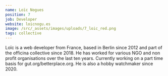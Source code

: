 ```yaml
---
name: Loïc Nogues
position: 7
job: Developer
website: loicnogu.es
image: /src/_assets/images/uploads/7_loic_red.png
tags: collective
---
```


Loïc is a web developer from France, based in Berlin since 2012 and part of the officina collective since 2018. He has worked for various NGO and non profit organisations over the last ten years. Currently working on a part time basis for gut.org/betterplace.org. He is also a hobby watchmaker since 2020.
